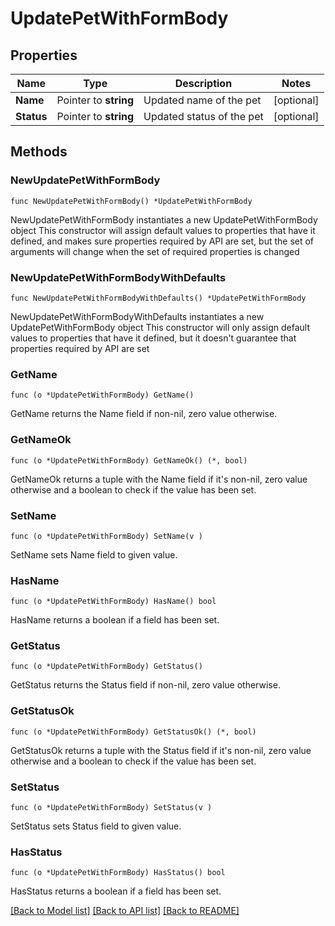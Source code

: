 # UpdatePetWithFormBody

## Properties

Name | Type | Description | Notes
------------ | ------------- | ------------- | -------------
**Name** | Pointer to **string** | Updated name of the pet | [optional] 
**Status** | Pointer to **string** | Updated status of the pet | [optional] 

## Methods

### NewUpdatePetWithFormBody

`func NewUpdatePetWithFormBody() *UpdatePetWithFormBody`

NewUpdatePetWithFormBody instantiates a new UpdatePetWithFormBody object
This constructor will assign default values to properties that have it defined,
and makes sure properties required by API are set, but the set of arguments
will change when the set of required properties is changed

### NewUpdatePetWithFormBodyWithDefaults

`func NewUpdatePetWithFormBodyWithDefaults() *UpdatePetWithFormBody`

NewUpdatePetWithFormBodyWithDefaults instantiates a new UpdatePetWithFormBody object
This constructor will only assign default values to properties that have it defined,
but it doesn't guarantee that properties required by API are set

### GetName

`func (o *UpdatePetWithFormBody) GetName() `

GetName returns the Name field if non-nil, zero value otherwise.

### GetNameOk

`func (o *UpdatePetWithFormBody) GetNameOk() (*, bool)`

GetNameOk returns a tuple with the Name field if it's non-nil, zero value otherwise
and a boolean to check if the value has been set.

### SetName

`func (o *UpdatePetWithFormBody) SetName(v )`

SetName sets Name field to given value.

### HasName

`func (o *UpdatePetWithFormBody) HasName() bool`

HasName returns a boolean if a field has been set.

### GetStatus

`func (o *UpdatePetWithFormBody) GetStatus() `

GetStatus returns the Status field if non-nil, zero value otherwise.

### GetStatusOk

`func (o *UpdatePetWithFormBody) GetStatusOk() (*, bool)`

GetStatusOk returns a tuple with the Status field if it's non-nil, zero value otherwise
and a boolean to check if the value has been set.

### SetStatus

`func (o *UpdatePetWithFormBody) SetStatus(v )`

SetStatus sets Status field to given value.

### HasStatus

`func (o *UpdatePetWithFormBody) HasStatus() bool`

HasStatus returns a boolean if a field has been set.


[[Back to Model list]](../README.md#documentation-for-models) [[Back to API list]](../README.md#documentation-for-api-endpoints) [[Back to README]](../README.md)


